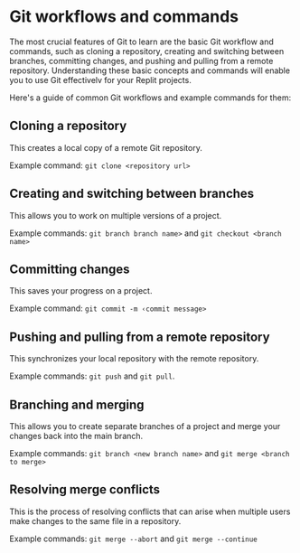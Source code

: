 # Git workflows and commands

The most crucial features of Git to learn are the basic Git workflow and
commands, such as cloning a repository, creating and switching between branches,
committing changes, and pushing and pulling from a remote repository. Understanding
these basic concepts and commands will enable you to use Git effectivelv for your Replit
projects.

Here's a guide of common Git workflows and example commands for them:

## Cloning a repository

This creates a local copy of a remote Git repository.

Example command: `git clone <repository url>`

## Creating and switching between branches

This allows you to work on multiple versions of a project.

Example commands: `git branch branch name>` and `git checkout <branch name>`

## Committing changes

This saves your progress on a project.

Example command: `git commit -m ‹commit message>`

## Pushing and pulling from a remote repository

This synchronizes your local repository with the remote repository.

Example commands: `git push` and `git pull`.

## Branching and merging

This allows you to create separate branches of a project and merge your changes back into the main branch.

Example commands: `git branch <new branch name>` and `git merge <branch to merge>`

## Resolving merge conflicts

This is the process of resolving conflicts that can arise when multiple users make changes to the same file in a repository.

Example commands: `git merge --abort` and `git merge --continue`
